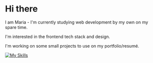 <h1>Hi there </h1>

<p>I am Maria - I'm currently studying web development by my own on my spare time.</p>
<p>I'm interested in the frontend tech stack and design.</p>
<p>I'm working on some small projects to use on my portfolio/resumé.</p>

[![My Skills](https://skillicons.dev/icons?i=js,html,css,react,ts,nodejs,tailwind)](https://skillicons.dev)

